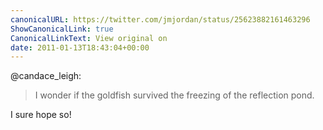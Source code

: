 ```yaml
---
canonicalURL: https://twitter.com/jmjordan/status/25623882161463296
ShowCanonicalLink: true
CanonicalLinkText: View original on
date: 2011-01-13T18:43:04+00:00
---
```

@candace_leigh:

> I wonder if the goldfish survived the freezing of the reflection pond.

I sure hope so!